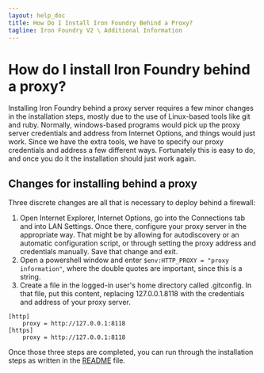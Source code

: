 ```yaml
---
layout: help_doc
title: How Do I Install Iron Foundry Behind a Proxy?
tagline: Iron Foundry V2 \ Additional Information
---
```


# How do I install Iron Foundry behind a proxy?

Installing Iron Foundry behind a proxy server requires a few minor changes in the installation steps, mostly due to the use of Linux-based tools like git and ruby. Normally, windows-based programs would pick up the proxy server credentials and address from Internet Options, and things would just work. Since we have the extra tools, we have to specify our proxy credentials and address a few different ways. Fortunately this is easy to do, and once you do it the installation should just work again.

## Changes for installing behind a proxy
Three discrete changes are all that is necessary to deploy behind a firewall:

1. Open Internet Explorer, Internet Options, go into the Connections tab and into LAN Settings. Once there, configure your proxy server in the appropriate way. That might be by allowing for autodiscovery or an automatic configuration script, or through setting the proxy address and credentials manually. Save that change and exit.
2. Open a powershell window and enter `$env:HTTP_PROXY = "proxy information"`, where the double quotes are important, since this is a string.
3. Create a file in the logged-in user's home directory called .gitconfig. In that file, put this content, replacing 127.0.0.1.8118 with the credentials and address of your proxy server.

```
[http]  
	proxy = http://127.0.0.1:8118    
[https]  
	proxy = http://127.0.0.1:8118  
```

Once those three steps are completed, you can run through the installation steps as written in the [README](https://github.com/ironfoundry/if_release/#ironfoundry-release) file.

